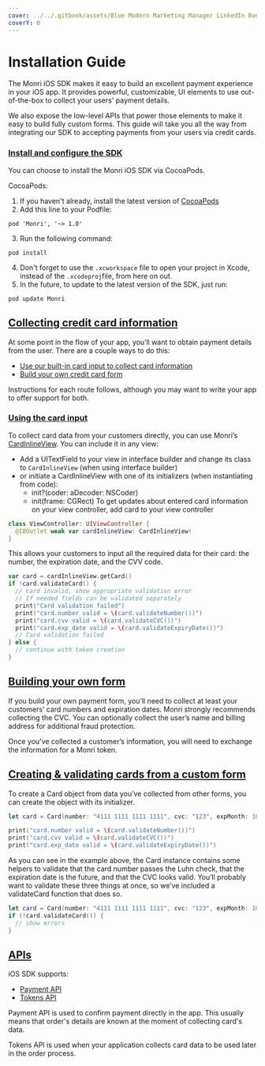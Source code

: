 ```yaml
---
cover: ../../.gitbook/assets/Blue Modern Marketing Manager LinkedIn Banner.png
coverY: 0
---
```


# Installation Guide

The Monri iOS SDK makes it easy to build an excellent payment experience in your iOS app. It provides powerful, customizable, UI elements to use out-of-the-box to collect your users' payment details.

We also expose the low-level APIs that power those elements to make it easy to build fully custom forms. This guide will take you all the way from integrating our SDK to accepting payments from your users via credit cards.

### [Install and configure the SDK](https://github.com/MonriPayments/monri-ios/wiki/Installation-Guide#install-and-configure-the-sdk) <a href="#user-content-install-and-configure-the-sdk" id="user-content-install-and-configure-the-sdk"></a>

You can choose to install the Monri iOS SDK via CocoaPods.

CocoaPods:

1. If you haven't already, install the latest version of [CocoaPods](https://guides.cocoapods.org/using/getting-started.html)
2. Add this line to your Podfile:

```
pod 'Monri', '~> 1.0'
```

3. Run the following command:

```
pod install
```

4. Don't forget to use the `.xcworkspace` file to open your project in Xcode, instead of the `.xcodeproj`file, from here on out.
5. In the future, to update to the latest version of the SDK, just run:

```
pod update Monri
```

## [Collecting credit card information](https://github.com/MonriPayments/monri-ios/wiki/Installation-Guide#collecting-credit-card-information) <a href="#user-content-collecting-credit-card-information" id="user-content-collecting-credit-card-information"></a>

At some point in the flow of your app, you’ll want to obtain payment details from the user. There are a couple ways to do this:

* [Use our built-in card input to collect card information](https://monri.com/docs/mobile/ios#card-input)
* [Build your own credit card form](https://monri.com/docs/mobile/ios#credit-card-form)

Instructions for each route follows, although you may want to write your app to offer support for both.

### [Using the card input](https://github.com/MonriPayments/monri-ios/wiki/Installation-Guide#using-the-card-input) <a href="#user-content-using-the-card-input" id="user-content-using-the-card-input"></a>

To collect card data from your customers directly, you can use Monri’s [CardInlineView](https://github.com/jasminsuljic/monri-ios/blob/master/Monri/Classes/CardInlineView.swift). You can include it in any view:

* Add a UITextField to your view in interface builder and change its class to `CardInlineView` (when using interface builder)
* or initiate a CardInlineView with one of its initializers (when instantiating from code):
  * init?(coder: aDecoder: NSCoder)
  * init(frame: CGRect) To get updates about entered card information on your view controller, add card to your view controller

```swift
class ViewController: UIViewController {
  @IBOutlet weak var cardInlineView: CardInlineView!
}
```

This allows your customers to input all the required data for their card: the number, the expiration date, and the CVV code.

```swift
var card = cardInlineView.getCard()
if !card.validateCard() {
  // card invalid, show appropriate validation error
  // If needed fields can be validated separately
  print("Card validation failed")
  print("card.number valid = \(card.validateNumber())")
  print("card.cvv valid = \(card.validateCVC())")
  print("card.exp_date valid = \(card.validateExpiryDate())")
  // Card validation failed
} else {
  // continue with token creation
}
```

## [Building your own form](https://github.com/MonriPayments/monri-ios/wiki/Installation-Guide#building-your-own-form) <a href="#user-content-building-your-own-form" id="user-content-building-your-own-form"></a>

If you build your own payment form, you’ll need to collect at least your customers’ card numbers and expiration dates. Monri strongly recommends collecting the CVC. You can optionally collect the user’s name and billing address for additional fraud protection.

Once you’ve collected a customer’s information, you will need to exchange the information for a Monri token.

## [Creating & validating cards from a custom form](https://github.com/MonriPayments/monri-ios/wiki/Installation-Guide#creating--validating-cards-from-a-custom-form) <a href="#user-content-creating--validating-cards-from-a-custom-form" id="user-content-creating--validating-cards-from-a-custom-form"></a>

To create a Card object from data you’ve collected from other forms, you can create the object with its initializer.

```swift
let card = Card(number: "4111 1111 1111 1111", cvc: "123", expMonth: 10, expYear: 2022)

print("card.number valid = \(card.validateNumber())")
print("card.cvv valid = \(card.validateCVC())")
print("card.exp_date valid = \(card.validateExpiryDate())")
```

As you can see in the example above, the Card instance contains some helpers to validate that the card number passes the Luhn check, that the expiration date is the future, and that the CVC looks valid. You’ll probably want to validate these three things at once, so we’ve included a validateCard function that does so.

```swift
let card = Card(number: "4111 1111 1111 1111", cvc: "123", expMonth: 10, expYear: 2022)
if (!card.validateCard()) {
  // show errors
}
```

## [APIs](https://github.com/MonriPayments/monri-ios/wiki/Installation-Guide#apis) <a href="#user-content-apis" id="user-content-apis"></a>

iOS SDK supports:

* [Payment API](https://github.com/MonriPayments/monri-ios/wiki/Payment-API-Integration)
* [Tokens API](https://github.com/MonriPayments/monri-ios/wiki/Tokens-API-Integration)

Payment API is used to confirm payment directly in the app. This usually means that order's details are known at the moment of collecting card's data.

Tokens API is used when your application collects card data to be used later in the order process.
